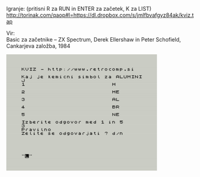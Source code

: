 Igranje: (pritisni R za RUN in ENTER za začetek, K za LIST)<br />
http://torinak.com/qaop#l=https://dl.dropbox.com/s/jmlfbvafgyz84ak/kviz.tap

Vir: <br />
Basic za začetnike – ZX Spectrum, Derek Ellershaw in Peter Schofield, Cankarjeva založba, 1984

![alt text](https://github.com/RetrocompSi/ZX-Spectrum/blob/master/Koda/Basic/Kviz/kviz.png)
